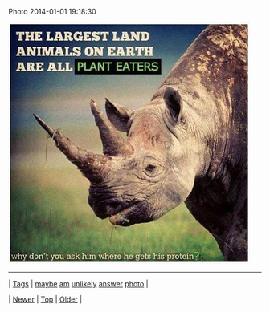 <!--
title: Photo 2014-01-01 19
date: 2020-06-28T15:27:00.215Z
tags: maybe, am, unlikely, answer, photo
-->


Photo 2014-01-01 19:18:30

![](71869351176-0.jpg)

<!--BOTTOM-POST-NAVIGATION-->
---

| [Tags](tags.md) | [maybe](tag-maybe.md) [am](tag-am.md) [unlikely](tag-unlikely.md) [answer](tag-answer.md) [photo](tag-photo.md) |

| [Newer](71869087140.md) | [Top](index.md) | [Older](71870400208.md) |